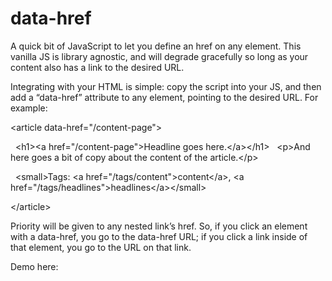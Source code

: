 data-href
=========

A quick bit of JavaScript to let you define an href on any element. This vanilla JS is library agnostic, and will degrade gracefully so long as your content also has a link to the desired URL.

Integrating with your HTML is simple: copy the script into your JS, and then add a “data-href” attribute to any element, pointing to the desired URL. For example:

&lt;article data-href="/content-page">

&nbsp;&nbsp;&lt;h1>&lt;a href="/content-page">Headline goes here.&lt;/a>&lt;/h1>
&nbsp;&nbsp;&lt;p>And here goes a bit of copy about the content of the article.&lt;/p>
  
&nbsp;&nbsp;&lt;small>Tags: &lt;a href="/tags/content">content&lt;/a>, &lt;a href="/tags/headlines">headlines&lt;/a>&lt;/small>

&lt;/article>

Priority will be given to any nested link’s href. So, if you click an element with a data-href, you go to the data-href URL; if you click a link inside of that element, you go to the URL on that link.

Demo here: 
